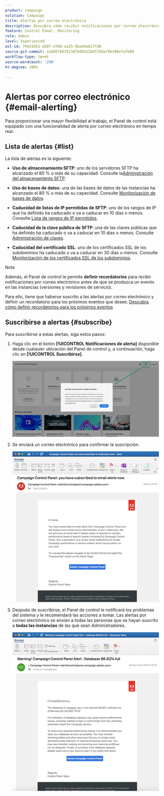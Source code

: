 ```yaml
---
product: campaign
solution: Campaign
title: Alertas por correo electrónico
description: Descubra cómo recibir notificaciones por correo electrónico en caso de problemas con las instancias de Campaign
feature: Control Panel, Monitoring
role: Admin
level: Experienced
exl-id: 7942d2b1-d28f-4760-aa25-5ba94a627fd0
source-git-commit: a3485766791387bd9422b4f29daf86296efafb98
workflow-type: tm+mt
source-wordcount: '290'
ht-degree: 100%

---
```


# Alertas por correo electrónico {#email-alerting}

Para proporcionar una mayor flexibilidad al trabajo, el Panel de control está equipado con una funcionalidad de alerta por correo electrónico en tiempo real.

## Lista de alertas {#list}

La lista de alertas es la siguiente:

* **Uso de almacenamiento SFTP**: uno de los servidores SFTP ha alcanzado el 80 % o más de su capacidad. Consulte la[Administración del almacenamiento SFTP](../../sftp/using/sftp-storage-management.md).

* **Uso de bases de datos**: una de las bases de datos de las instancias ha alcanzado el 80 % o más de su capacidad. Consulte [Monitorización de bases de datos](../../performance-monitoring/using/database-monitoring.md).

* **Caducidad de listas de IP permitidas de SFTP**: uno de los rangos de IP que ha definido ha caducado o va a caducar en 10 días o menos. Consulte [Lista de rangos de IP permitidos](../../sftp/using/ip-range-allow-listing.md).

* **Caducidad de la clave pública de SFTP**: una de las claves públicas que ha definido ha caducado o va a caducar en 10 días o menos. Consulte [Administración de claves](../../sftp/using/key-management.md).

* **Caducidad del certificado SSL**: uno de los certificados SSL de los subdominios ha caducado o va a caducar en 30 días o menos. Consulte [Monitorización de los certificados SSL de los subdominios](../../subdomains-certificates/using/monitoring-ssl-certificates.md).

<!--* **Long running Queries**: A query has been running for more than 24 hours on one of your instances. See [Monitoring active queries](database-active-queries.md).-->

>[!NOTE]
>
>Además, el Panel de control le permite **definir recordatorios** para recibir notificaciones por correo electrónico antes de que se produzca un evento en las instancias (versiones y revisiones de servicio).
>
>Para ello, tiene que haberse suscrito a las alertas por correo electrónico y definir un recordatorio para los próximos eventos que desee. [Descubra cómo definir recordatorios para los próximos eventos](../../service-events/service-events.md#reminders)

## Suscribirse a alertas {#subscribe}

Para suscribirse a estas alertas, siga estos pasos:

1. Haga clic en el botón **[!UICONTROL Notificaciones de alerta]** disponible desde cualquier ubicación del Panel de control y, a continuación, haga clic en **[!UICONTROL Suscribirse]**.

   ![](assets/subscribing.png)

1. Se enviará un correo electrónico para confirmar la suscripción.

   ![](assets/email_subscription.png)

1. Después de suscribirse, el Panel de control le notificará los problemas del sistema y le recomendará las acciones a tomar. Las alertas por correo electrónico se envían a todas las personas que se hayan suscrito a **todas las instancias** de las que sean Administradores.

   ![](assets/alert_sample.png)
